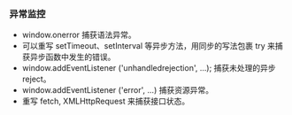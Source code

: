 ### 异常监控
- window.onerror 捕获语法异常。
- 可以重写 setTimeout、setInterval 等异步方法，用同步的写法包裹 try 来捕获异步函数中发生的错误。
- window.addEventListener ('unhandledrejection', ...); 捕获未处理的异步 reject。
- window.addEventListener ('error', ...) 捕获资源异常。
- 重写 fetch, XMLHttpRequest 来捕获接口状态。